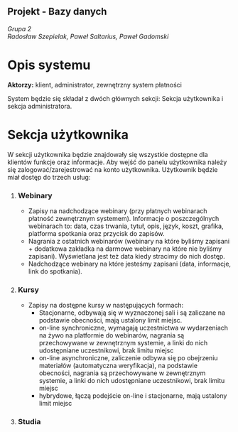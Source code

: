## Projekt - Bazy danych
*Grupa 2*<br>
*Radosław Szepielak, Paweł Saltarius, Paweł Gadomski*

# Opis systemu
**Aktorzy:** klient, administrator, zewnętrzny system płatności

System będzie się składał z dwóch głównych sekcji: Sekcja użytkownika i sekcja administratora.

# Sekcja użytkownika

W sekcji użytkownika będzie znajdowały się wszystkie dostępne dla klientów funkcje oraz informacje. Aby wejść do panelu użytkownika należy się zalogować/zarejestrować na konto użytkownika. Użytkownik będzie miał dostęp do trzech usług:

1. ### Webinary
    - Zapisy na nadchodzące webinary (przy płatnych webinarach płatność zewnętrznym systemem). Informacje o poszczególnych webinarach to: data, czas trwania, tytuł, opis, język, koszt, grafika, platforma spotkania oraz przycisk do zapisów.
    - Nagrania z ostatnich webinarów (webinary na które byliśmy zapisani + dodatkowa zakładka na darmowe webinary na które nie byliśmy zapisani). Wyświetlana jest też data kiedy stracimy do nich dostęp.
    - Nadchodzące webinary na które jesteśmy zapisani (data, informacje, link do spotkania).
2. ### Kursy
    - Zapisy na dostępne kursy w następujących formach: 
        - Stacjonarne, odbywają się w wyznaczonej sali i są zaliczane na podstawie obecności, mają ustalony limit miejsc.
        - on-line synchroniczne, wymagają uczestnictwa w wydarzeniach na żywo na platformie do webinarów, nagrania są przechowywane w zewnętrznym systemie, a linki do nich udostępniane uczestnikowi, brak limitu miejsc
        - on-line asynchroniczne, zaliczenie odbywa się po obejrzeniu materiałów (automatyczna weryfikacja), na podstawie obecności, nagrania są przechowywane w zewnętrznym systemie, a linki do nich udostępniane uczestnikowi, brak limitu miejsc
        - hybrydowe, łączą podejście on-line i stacjonarne, mają ustalony limit miejsc
3. ### Studia